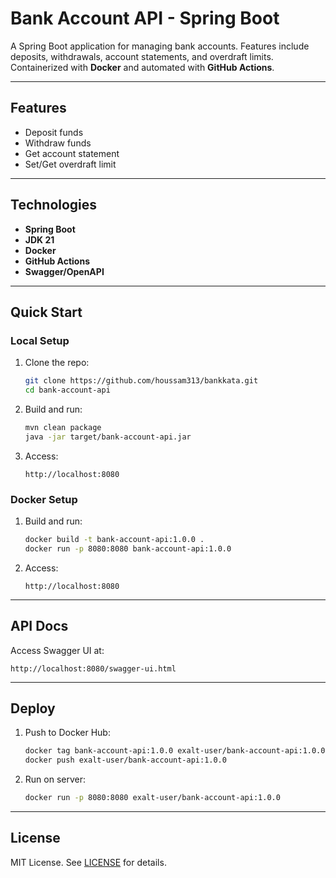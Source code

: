 # **Bank Account API - Spring Boot**

A Spring Boot application for managing bank accounts. Features include deposits, withdrawals, account statements, and overdraft limits. Containerized with **Docker** and automated with **GitHub Actions**.

---

## **Features**

- Deposit funds
- Withdraw funds
- Get account statement
- Set/Get overdraft limit

---

## **Technologies**

- **Spring Boot**
- **JDK 21**
- **Docker**
- **GitHub Actions**
- **Swagger/OpenAPI**

---

## **Quick Start**

### **Local Setup**

1. Clone the repo:
   ```bash
   git clone https://github.com/houssam313/bankkata.git
   cd bank-account-api
   ```

2. Build and run:
   ```bash
   mvn clean package
   java -jar target/bank-account-api.jar
   ```

3. Access:
   ```
   http://localhost:8080
   ```

### **Docker Setup**

1. Build and run:
   ```bash
   docker build -t bank-account-api:1.0.0 .
   docker run -p 8080:8080 bank-account-api:1.0.0
   ```

2. Access:
   ```
   http://localhost:8080
   ```


---

## **API Docs**

Access Swagger UI at:
```
http://localhost:8080/swagger-ui.html
```

---

## **Deploy**

1. Push to Docker Hub:
   ```bash
   docker tag bank-account-api:1.0.0 exalt-user/bank-account-api:1.0.0
   docker push exalt-user/bank-account-api:1.0.0
   ```

2. Run on server:
   ```bash
   docker run -p 8080:8080 exalt-user/bank-account-api:1.0.0
   ```

---

## **License**

MIT License. See [LICENSE](LICENSE) for details.